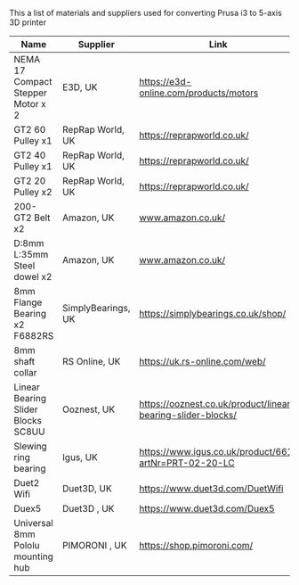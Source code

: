 This a list of materials and suppliers used for converting Prusa i3 to 5-axis 3D printer


| Name  | Supplier | Link |
| ---|--|--|
| NEMA 17 Compact Stepper Motor x 2 | E3D, UK  | https://e3d-online.com/products/motors |
| GT2 60 Pulley x1  | RepRap World, UK  | https://reprapworld.co.uk/ |
| GT2 40 Pulley x1  | RepRap World, UK  | https://reprapworld.co.uk/ |
| GT2 20 Pulley x2 | RepRap World, UK | https://reprapworld.co.uk/ |
| 200-GT2 Belt x2 | Amazon, UK | www.amazon.co.uk/ |
| D:8mm L:35mm  Steel dowel x2 | Amazon, UK | www.amazon.co.uk/ |
| 8mm Flange Bearing x2 F6882RS | SimplyBearings, UK | https://simplybearings.co.uk/shop/ |
| 8mm shaft collar | RS Online, UK | https://uk.rs-online.com/web/ |
| Linear Bearing Slider Blocks SC8UU | Ooznest, UK | https://ooznest.co.uk/product/linear-bearing-slider-blocks/ |
| Slewing ring bearing | Igus, UK | https://www.igus.co.uk/product/661?artNr=PRT-02-20-LC |
| Duet2 Wifi | Duet3D, UK | https://www.duet3d.com/DuetWifi |
| Duex5 | Duet3D , UK | https://www.duet3d.com/Duex5 |
| Universal 8mm Pololu mounting hub| PIMORONI , UK | https://shop.pimoroni.com/ |
